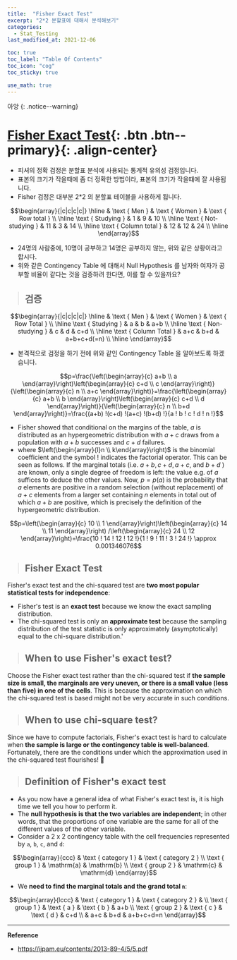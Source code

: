 ```yaml
---
title:  "Fisher Exact Test"
excerpt: "2*2 분할표에 대해서 분석해보기"
categories:
  - Stat_Testing
last_modified_at: 2021-12-06

toc: true
toc_label: "Table Of Contents"
toc_icon: "cog"
toc_sticky: true

use_math: true
---
```


 아앙
{: .notice--warning}

# [Fisher Exact Test](#link){: .btn .btn--primary}{: .align-center}

- 피셔의 정확 검정은 분할표 분석에 사용되는 통계적 유의성 검정입니다.
- 표본의 크기가 작을때에 좀 더 정확한 방법이라, 표본의 크기가 작을떄에 잘 사용됩니다. 
- Fisher 검정은 대부분 2*2 의 분할표 테이블을 사용하게 됩니다.

$$\begin{array}{|c|c|c|c|}
\hline & \text { Men } & \text { Women } & \text { Row total } \\
\hline \text { Studying } & 1 & 9 & 10 \\
\hline \text { Not-studying } & 11 & 3 & 14 \\
\hline \text { Column total } & 12 & 12 & 24 \\
\hline
\end{array}$$

- 24명의 사람중에, 10명이 공부하고 14명은 공부하지 않는, 위와 같은 상황이라고 합시다. 
- 위와 같은 Contingency Table 에 대해서 Null Hypothesis 를 남자와 여자가 공부할 비율이 같다는 것을 검증하려 한다면, 이를 할 수 있을까요? 

> ## 검증

$$\begin{array}{|c|c|c|c|}
\hline & \text { Men } & \text { Women } & \text { Row Total } \\
\hline \text { Studying } & a & b & a+b \\
\hline \text { Non-studying } & c & d & c+d \\
\hline \text { Column Total } & a+c & b+d & a+b+c+d(=n) \\
\hline
\end{array}$$

- 본격적으로 검정을 하기 전에 위와 같인 Contingency Table 을 알아보도록 하겠습니다. 

$$p=\frac{\left(\begin{array}{c}
a+b \\
a
\end{array}\right)\left(\begin{array}{c}
c+d \\
c
\end{array}\right)}{\left(\begin{array}{c}
n \\
a+c
\end{array}\right)}=\frac{\left(\begin{array}{c}
a+b \\
b
\end{array}\right)\left(\begin{array}{c}
c+d \\
d
\end{array}\right)}{\left(\begin{array}{c}
n \\
b+d
\end{array}\right)}=\frac{(a+b) !(c+d) !(a+c) !(b+d) !}{a ! b ! c ! d ! n !}$$

- Fisher showed that conditional on the margins of the table, $a$ is distributed as an hypergeometric distribution with $a+c$ draws from a population with $a+b$ successes and $c+d$ failures. 
- where $\left(\begin{array}{l}n \\ k\end{array}\right)$ is the binomial coefficient and the symbol ! indicates the factorial operator. This can be seen as follows. If the marginal totals (i.e. $a+b, c+d, a+c$, and $b+d$ ) are known, only a single degree of freedom is left: the value e.g. of $a$ suffices to deduce the other values. Now, $p=p(a)$ is the probability that $a$ elements are positive in a random selection (without replacement) of $a+c$ elements from a larger set containing $n$ elements in total out of which $a+b$ are positive, which is precisely the definition of the hypergeometric distribution.

$$p=\left(\begin{array}{c}
10 \\
1
\end{array}\right)\left(\begin{array}{c}
14 \\
11
\end{array}\right) /\left(\begin{array}{c}
24 \\
12
\end{array}\right)=\frac{10 ! 14 ! 12 ! 12 !}{1 ! 9 ! 11 ! 3 ! 24 !} \approx 0.001346076$$

> ## Fisher Exact Test 

Fisher's exact test and the chi-squared test are **two most popular statistical tests for independence**:

- Fisher's test is an **exact test** because we know the exact sampling distribution.
- The chi-squared test is only an **approximate test** because the sampling distribution of the test statistic is only approximately (asymptotically) equal to the chi-square distribution.'

> ## **When to use Fisher's exact test?**

Choose the Fisher exact test rather than the chi-squared test if **the sample size is small, the marginals are very uneven, or there is a small value (less than five) in one of the cells**. This is because the approximation on which the chi-squared test is based might not be very accurate in such conditions.

> ## **When to use chi-square test?**

Since we have to compute factorials, Fisher's exact test is hard to calculate when **the sample is large or the contingency table is well-balanced**. Fortunately, there are the conditions under which the approximation used in the chi-squared test flourishes! 🌼

> ## Definition of Fisher's exact test

- As you now have a general idea of what Fisher's exact test is, it is high time we tell you how to perform it.
- The **null hypothesis is that the two variables are independent**; in other words, that the proportions of one variable are the same for all of the different values of the other variable.
- Consider a 2 x 2 contingency table with the cell frequencies represented by `a`, `b`, `c`, and `d`:

$$\begin{array}{ccc} 
& \text { category 1 } & \text { category 2 } \\
\text { group 1 } & \mathrm{a} & \mathrm{b} \\
\text { group 2 } & \mathrm{c} & \mathrm{d}
\end{array}$$

- We **need to find the marginal totals and the grand total `n`**:

$$\begin{array}{lccc} 
& \text { category 1 } & \text { category 2 } & \\
\text { group 1 } & \text { a } & \text { b } & a+b \\
\text { group 2 } & \text { c } & \text { d } & c+d \\
& a+c & b+d & a+b+c+d=n
\end{array}$$



---

  **Reference**

- https://ijpam.eu/contents/2013-89-4/5/5.pdf





